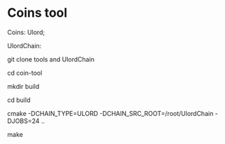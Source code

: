 Coins tool
==================
Coins:
        Ulord;


UlordChain:

git clone tools and UlordChain

cd coin-tool

mkdir build

cd build

cmake -DCHAIN_TYPE=ULORD -DCHAIN_SRC_ROOT=/root/UlordChain -DJOBS=24 ..

make
